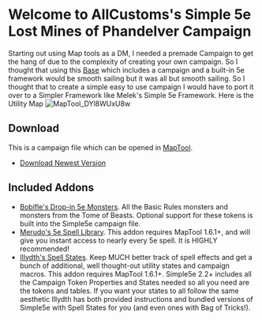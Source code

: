 # **Welcome to AllCustoms's Simple 5e Lost Mines of Phandelver Campaign** 
Starting out using Map tools as a DM, I needed a premade Campaign to get the hang of due to the complexity of creating your own campaign. So I thought that using this [Base](https://forums.rptools.net/viewtopic.php?f=85&amp;t=25362) which includes a campaign and a built-in 5e framework would be smooth sailing but it was all but smooth sailing. So I thought that to create a simple easy to use campaign I would have to port it over to a Simpler Framework like Melek's Simple 5e Framework. 
Here is the Utility Map
![MapTool_DYl8WUxU8w](https://user-images.githubusercontent.com/50879215/126909322-ed2db78f-5ceb-46a0-accb-fc173aa88318.png)

## **Download** 
This is a campaign file which can be opened in [MapTool](https://github.com/RPTools/maptool/releases/latest).
- [Download Newest Version](https://github.com/melek/Simple5e/releases/latest)


## Included Addons
- [Bobifle's Drop-in 5e Monsters](https://github.com/bobifle/tokens). All the Basic Rules monsters and monsters from the Tome of Beasts. Optional support for these tokens is built into the Simple5e campaign file.
- [Merudo's 5e Spell Library](https://github.com/Merudo/spell-library/releases/latest). This addon requires MapTool 1.6.1+, and will give you instant access to nearly every 5e spell. It is HIGHLY recommended!
- [Illydth's Spell States](https://github.com/Illydth/issSpellStates). Keep MUCH better track of spell effects and get a bunch of additional, well thought-out utility states and campaign macros. This addon requires MapTool 1.6.1+. Simple5e 2.2+ includes all the Campaign Token Properties and States needed so all you need are the tokens and tables. If you want your states to all follow the same aesthetic Illydth has both provided instructions and bundled versions of Simple5e with Spell States for you (and even ones with Bag of Tricks!).






